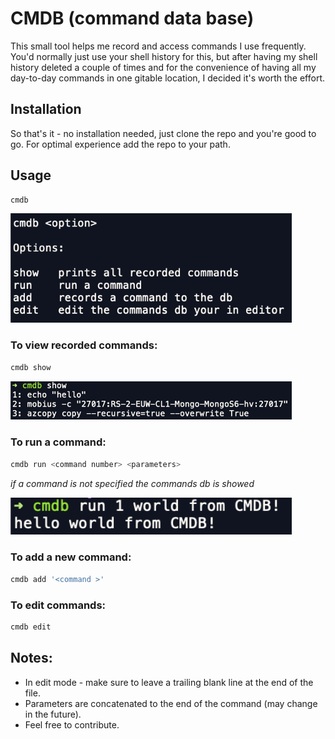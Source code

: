 # CMDB (command data base)

This small tool helps me record and access commands I use frequently. You'd normally just use your shell history for this, but after having my shell history deleted a couple of times and for the convenience of having all my day-to-day commands in one gitable location, I decided it's worth the effort.

## Installation 
So that's it - no installation needed, just clone the repo and you're good to go. For optimal experience add the repo to your path.

## Usage

```bash
cmdb
```

<img src="https://github.com/kobibarhanin/cmdb/blob/main/examples/usage.png?raw=true"
    width="450px" border="0" alt="help">

### To view recorded commands:

```bash
cmdb show
```

<img src="https://github.com/kobibarhanin/cmdb/blob/main/examples/show.png?raw=true"
    width="450px" border="0" alt="help">

### To run a command:

```bash
cmdb run <command number> <parameters>
```

_if a command is not specified the commands db is showed_

<img src="https://github.com/kobibarhanin/cmdb/blob/main/examples/run.png?raw=true"
    width="450px" border="0" alt="help">

### To add a new command:

```bash
cmdb add '<command >'
```

### To edit commands:

```bash
cmdb edit
```

## Notes:
* In edit mode - make sure to leave a trailing blank line at the end of the file.
* Parameters are concatenated to the end of the command (may change in the future).
* Feel free to contribute.
